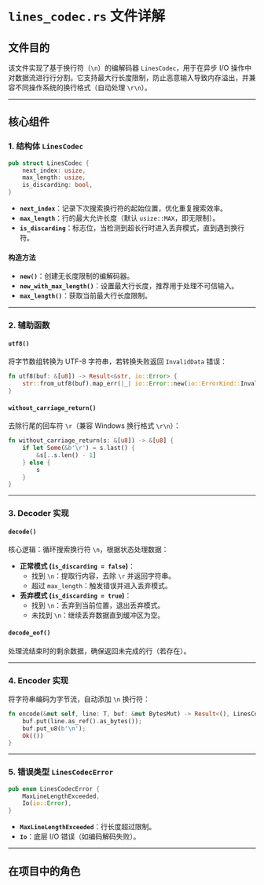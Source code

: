 # `lines_codec.rs` 文件详解

## 文件目的
该文件实现了基于换行符（`\n`）的编解码器 `LinesCodec`，用于在异步 I/O 操作中对数据流进行行分割。它支持最大行长度限制，防止恶意输入导致内存溢出，并兼容不同操作系统的换行格式（自动处理 `\r\n`）。

---

## 核心组件

### 1. **结构体 `LinesCodec`**
```rust
pub struct LinesCodec {
    next_index: usize,
    max_length: usize,
    is_discarding: bool,
}
```
- **`next_index`**：记录下次搜索换行符的起始位置，优化重复搜索效率。
- **`max_length`**：行的最大允许长度（默认 `usize::MAX`，即无限制）。
- **`is_discarding`**：标志位，当检测到超长行时进入丢弃模式，直到遇到换行符。

#### 构造方法
- **`new()`**：创建无长度限制的编解码器。
- **`new_with_max_length()`**：设置最大行长度，推荐用于处理不可信输入。
- **`max_length()`**：获取当前最大行长度限制。

---

### 2. **辅助函数**
#### `utf8()`
将字节数组转换为 UTF-8 字符串，若转换失败返回 `InvalidData` 错误：
```rust
fn utf8(buf: &[u8]) -> Result<&str, io::Error> {
    str::from_utf8(buf).map_err(|_| io::Error::new(io::ErrorKind::InvalidData, "Unable to decode input as UTF8"))
}
```

#### `without_carriage_return()`
去除行尾的回车符 `\r`（兼容 Windows 换行格式 `\r\n`）：
```rust
fn without_carriage_return(s: &[u8]) -> &[u8] {
    if let Some(&b'\r') = s.last() {
        &s[..s.len() - 1]
    } else {
        s
    }
}
```

---

### 3. **Decoder 实现**
#### `decode()`
核心逻辑：循环搜索换行符 `\n`，根据状态处理数据：
- **正常模式 (`is_discarding = false`)**：
  - 找到 `\n`：提取行内容，去除 `\r` 并返回字符串。
  - 超过 `max_length`：触发错误并进入丢弃模式。
- **丢弃模式 (`is_discarding = true`)**：
  - 找到 `\n`：丢弃到当前位置，退出丢弃模式。
  - 未找到 `\n`：继续丢弃数据直到缓冲区为空。

#### `decode_eof()`
处理流结束时的剩余数据，确保返回未完成的行（若存在）。

---

### 4. **Encoder 实现**
将字符串编码为字节流，自动添加 `\n` 换行符：
```rust
fn encode(&mut self, line: T, buf: &mut BytesMut) -> Result<(), LinesCodecError> {
    buf.put(line.as_ref().as_bytes());
    buf.put_u8(b'\n');
    Ok(())
}
```

---

### 5. **错误类型 `LinesCodecError`**
```rust
pub enum LinesCodecError {
    MaxLineLengthExceeded,
    Io(io::Error),
}
```
- **`MaxLineLengthExceeded`**：行长度超过限制。
- **`Io`**：底层 I/O 错误（如编码解码失败）。

---

## 在项目中的角色